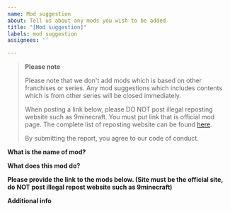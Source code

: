 ```yaml
---
name: Mod suggestion
about: Tell us about any mods you wish to be added
title: "[Mod suggestion]"
labels: mod suggestion
assignees: ''

---
```


> **Please note**
> 
> Please note that we don't add mods which is based on other franchises or series. Any mod suggestions which includes contents which is from other series will be closed immediately.
> 
> When posting a link below, please DO NOT post illegal reposting website such as 9minecraft. You must put link that is official mod page. The complete list of reposting website can be found [here](https://stopmodreposts.org/sites.html).
> 
> By submitting the report, you agree to our code of conduct.

**What is the name of mod?**

**What does this mod do?** 

**Please provide the link to the mods below. (Site must be the official site, do NOT post illegal repost website such as 9minecraft)**

**Additional info**
